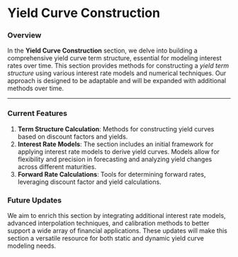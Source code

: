 # Yield Curve Construction

### Overview
In the **Yield Curve Construction** section, we delve into building a comprehensive yield curve term structure, essential for modeling interest rates over time. This section provides methods for constructing a *yield term structure* using various interest rate models and numerical techniques. Our approach is designed to be adaptable and will be expanded with additional methods over time.

---

### Current Features
1. **Term Structure Calculation**: Methods for constructing yield curves based on discount factors and yields.
2. **Interest Rate Models**: The section includes an initial framework for applying interest rate models to derive yield curves. Models allow for flexibility and precision in forecasting and analyzing yield changes across different maturities.
3. **Forward Rate Calculations**: Tools for determining forward rates, leveraging discount factor and yield calculations.

### Future Updates
We aim to enrich this section by integrating additional interest rate models, advanced interpolation techniques, and calibration methods to better support a wide array of financial applications. These updates will make this section a versatile resource for both static and dynamic yield curve modeling needs. 
